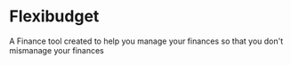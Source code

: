 # Flexibudget
A Finance tool created to help you manage your finances so that you don't mismanage your finances
